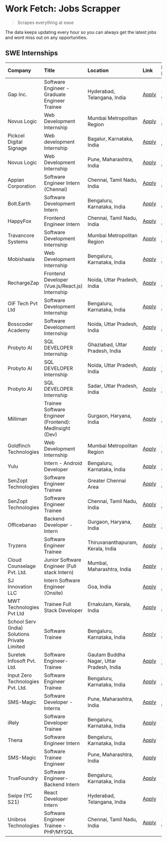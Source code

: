 # Work Fetch: Jobs Scrapper
> Scrapes everything at ease

The data keeps updating every hour so you can always get the latest jobs and wont miss out on any opportunities.

## SWE Internships
<!--START_SECTION:workfetch-->
| Company                                       | Title                                                  | Location                                  | Link                                                                                                                                                                                                                                                                    | Date Posted   |
|:----------------------------------------------|:-------------------------------------------------------|:------------------------------------------|:------------------------------------------------------------------------------------------------------------------------------------------------------------------------------------------------------------------------------------------------------------------------|:--------------|
| Gap Inc.                                      | Software Engineer - Graduate Engineer Trainee          | Hyderabad, Telangana, India               | [Apply](https://in.linkedin.com/jobs/view/software-engineer-graduate-engineer-trainee-at-gap-inc-3853818960?refId=4wQxsHwSpUb3ZTqnft4RzA%3D%3D&trackingId=Ilfl24tug0mj1EnpkFjbJA%3D%3D&position=4&pageNum=1&trk=public_jobs_jserp-result_search-card)                   | 2024-03-12    |
| Novus Logic                                   | Web Development Internship                             | Mumbai Metropolitan Region                | [Apply](https://in.linkedin.com/jobs/view/web-development-internship-at-novus-logic-3850818621?refId=4wQxsHwSpUb3ZTqnft4RzA%3D%3D&trackingId=ESFwxRq6mspPjlf1YQDAEg%3D%3D&position=16&pageNum=1&trk=public_jobs_jserp-result_search-card)                               | 2024-03-08    |
| Pickcel Digital Signage                       | Web development Internship                             | Bagalur, Karnataka, India                 | [Apply](https://in.linkedin.com/jobs/view/web-development-internship-at-pickcel-digital-signage-3849506118?refId=4wQxsHwSpUb3ZTqnft4RzA%3D%3D&trackingId=%2BLTwl4EE%2BEquhhnr%2FpVnKw%3D%3D&position=18&pageNum=1&trk=public_jobs_jserp-result_search-card)             | 2024-03-08    |
| Novus Logic                                   | Web Development Internship                             | Pune, Maharashtra, India                  | [Apply](https://in.linkedin.com/jobs/view/web-development-internship-at-novus-logic-3850815684?refId=4wQxsHwSpUb3ZTqnft4RzA%3D%3D&trackingId=kQkMe3By5Sk%2FlJYw1p1ZFw%3D%3D&position=19&pageNum=1&trk=public_jobs_jserp-result_search-card)                             | 2024-03-08    |
| Appian Corporation                            | Software Engineer Intern (Chennai)                     | Chennai, Tamil Nadu, India                | [Apply](https://in.linkedin.com/jobs/view/software-engineer-intern-chennai-at-appian-corporation-3848335036?refId=ReBT0paXx0w0nC30q29QAw%3D%3D&trackingId=KhHXGwgcKgC0SwG2xhiScQ%3D%3D&position=3&pageNum=0&trk=public_jobs_jserp-result_search-card)                   | 2024-03-07    |
| Bolt.Earth                                    | Software Development Intern                            | Bengaluru, Karnataka, India               | [Apply](https://in.linkedin.com/jobs/view/software-development-intern-at-bolt-earth-3849437038?refId=ReBT0paXx0w0nC30q29QAw%3D%3D&trackingId=95HfGQejLxn1iNq4tIRT1Q%3D%3D&position=22&pageNum=0&trk=public_jobs_jserp-result_search-card)                               | 2024-03-07    |
| HappyFox                                      | Frontend Engineer Intern                               | Chennai, Tamil Nadu, India                | [Apply](https://in.linkedin.com/jobs/view/frontend-engineer-intern-at-happyfox-3848357951?refId=4wQxsHwSpUb3ZTqnft4RzA%3D%3D&trackingId=08cIAgNPrB9e08odNb7hmQ%3D%3D&position=15&pageNum=1&trk=public_jobs_jserp-result_search-card)                                    | 2024-03-07    |
| Travancore Systems                            | Software Development Internship                        | Mumbai Metropolitan Region                | [Apply](https://in.linkedin.com/jobs/view/software-development-internship-at-travancore-systems-3847706952?refId=ReBT0paXx0w0nC30q29QAw%3D%3D&trackingId=lAwSHAZQ6DnahPm1NrtVYw%3D%3D&position=10&pageNum=0&trk=public_jobs_jserp-result_search-card)                   | 2024-03-05    |
| Mobishaala                                    | Web Development Internship                             | Bengaluru, Karnataka, India               | [Apply](https://in.linkedin.com/jobs/view/web-development-internship-at-mobishaala-3847710287?refId=ReBT0paXx0w0nC30q29QAw%3D%3D&trackingId=S1d9pcK%2BbVXqbDrfbtmYfQ%3D%3D&position=16&pageNum=0&trk=public_jobs_jserp-result_search-card)                              | 2024-03-05    |
| RechargeZap                                   | Frontend Developer  (Vue.js/React.js) Internship       | Noida, Uttar Pradesh, India               | [Apply](https://in.linkedin.com/jobs/view/frontend-developer-vue-js-react-js-internship-at-rechargezap-3847708827?refId=4wQxsHwSpUb3ZTqnft4RzA%3D%3D&trackingId=%2FKBL0Sf5oeum31tO0w1U8Q%3D%3D&position=7&pageNum=1&trk=public_jobs_jserp-result_search-card)           | 2024-03-05    |
| OIF Tech Pvt Ltd                              | Software Development Internship                        | Bengaluru, Karnataka, India               | [Apply](https://in.linkedin.com/jobs/view/software-development-internship-at-oif-tech-pvt-ltd-3846326596?refId=ReBT0paXx0w0nC30q29QAw%3D%3D&trackingId=lpBXZK6o9JvpX4gJ%2BE%2Fy%2Bg%3D%3D&position=5&pageNum=0&trk=public_jobs_jserp-result_search-card)                | 2024-03-04    |
| Bosscoder Academy                             | Software Development Internship                        | Noida, Uttar Pradesh, India               | [Apply](https://in.linkedin.com/jobs/view/software-development-internship-at-bosscoder-academy-3846323827?refId=ReBT0paXx0w0nC30q29QAw%3D%3D&trackingId=ZFRpcasLMq6AuEd6gxLLVA%3D%3D&position=17&pageNum=0&trk=public_jobs_jserp-result_search-card)                    | 2024-03-04    |
| Probyto AI                                    | SQL DEVELOPER Internship                               | Ghaziabad, Uttar Pradesh, India           | [Apply](https://in.linkedin.com/jobs/view/sql-developer-internship-at-probyto-ai-3846327640?refId=4wQxsHwSpUb3ZTqnft4RzA%3D%3D&trackingId=orChq2iOBqZR4rxcUape3A%3D%3D&position=20&pageNum=1&trk=public_jobs_jserp-result_search-card)                                  | 2024-03-04    |
| Probyto AI                                    | SQL DEVELOPER Internship                               | Noida, Uttar Pradesh, India               | [Apply](https://in.linkedin.com/jobs/view/sql-developer-internship-at-probyto-ai-3846328520?refId=4wQxsHwSpUb3ZTqnft4RzA%3D%3D&trackingId=26%2BopIUeE%2BcVweeVJRZh8A%3D%3D&position=23&pageNum=1&trk=public_jobs_jserp-result_search-card)                              | 2024-03-04    |
| Probyto AI                                    | SQL DEVELOPER Internship                               | Sadar, Uttar Pradesh, India               | [Apply](https://in.linkedin.com/jobs/view/sql-developer-internship-at-probyto-ai-3846329214?refId=4wQxsHwSpUb3ZTqnft4RzA%3D%3D&trackingId=XLu6a82NTs9FnRCIx80BPA%3D%3D&position=25&pageNum=1&trk=public_jobs_jserp-result_search-card)                                  | 2024-03-04    |
| Milliman                                      | Trainee Software Engineer (Frontend): MedInsight (Dev) | Gurgaon, Haryana, India                   | [Apply](https://in.linkedin.com/jobs/view/trainee-software-engineer-frontend-medinsight-dev-at-milliman-3792874280?refId=ReBT0paXx0w0nC30q29QAw%3D%3D&trackingId=Be0npwFVUbrh0jpCU9alQQ%3D%3D&position=7&pageNum=0&trk=public_jobs_jserp-result_search-card)            | 2024-03-01    |
| Goldfinch Technologies                        | Web Development Internship                             | Mumbai Metropolitan Region                | [Apply](https://in.linkedin.com/jobs/view/web-development-internship-at-goldfinch-technologies-3837823879?refId=4wQxsHwSpUb3ZTqnft4RzA%3D%3D&trackingId=zEtXv8jIXRQwjEwsiiPgdA%3D%3D&position=14&pageNum=1&trk=public_jobs_jserp-result_search-card)                    | 2024-02-22    |
| Yulu                                          | Intern - Android Developer                             | Bengaluru, Karnataka, India               | [Apply](https://in.linkedin.com/jobs/view/intern-android-developer-at-yulu-3834459982?refId=4wQxsHwSpUb3ZTqnft4RzA%3D%3D&trackingId=xOrh%2Fy4doTIVZCub8a9wLg%3D%3D&position=24&pageNum=1&trk=public_jobs_jserp-result_search-card)                                      | 2024-02-19    |
| SenZopt Technologies                          | Software Engineer Trainee                              | Greater Chennai Area                      | [Apply](https://in.linkedin.com/jobs/view/software-engineer-trainee-at-senzopt-technologies-3827688781?refId=4wQxsHwSpUb3ZTqnft4RzA%3D%3D&trackingId=KAS9XtbVwwttCm2p5U17Ew%3D%3D&position=9&pageNum=1&trk=public_jobs_jserp-result_search-card)                        | 2024-02-12    |
| SenZopt Technologies                          | Software Engineer Trainee                              | Chennai, Tamil Nadu, India                | [Apply](https://in.linkedin.com/jobs/view/software-engineer-trainee-at-senzopt-technologies-3827686880?refId=4wQxsHwSpUb3ZTqnft4RzA%3D%3D&trackingId=20TsnMkr%2B08xQMEVvZUbKw%3D%3D&position=22&pageNum=1&trk=public_jobs_jserp-result_search-card)                     | 2024-02-12    |
| Officebanao                                   | Backend Developer - Intern                             | Gurgaon, Haryana, India                   | [Apply](https://in.linkedin.com/jobs/view/backend-developer-intern-at-officebanao-3814263731?refId=4wQxsHwSpUb3ZTqnft4RzA%3D%3D&trackingId=we0WT7Q8yMjQwxU4BT5Tfw%3D%3D&position=1&pageNum=1&trk=public_jobs_jserp-result_search-card)                                  | 2024-01-31    |
| Tryzens                                       | Software Engineer Trainee                              | Thiruvananthapuram, Kerala, India         | [Apply](https://in.linkedin.com/jobs/view/software-engineer-trainee-at-tryzens-3809363491?refId=4wQxsHwSpUb3ZTqnft4RzA%3D%3D&trackingId=1pIxv7xJUwD88s%2BS1VF52Q%3D%3D&position=12&pageNum=1&trk=public_jobs_jserp-result_search-card)                                  | 2024-01-18    |
| Cloud Counselage Pvt. Ltd.                    | Junior Software Engineer (Full stack Intern)           | Mumbai, Maharashtra, India                | [Apply](https://in.linkedin.com/jobs/view/junior-software-engineer-full-stack-intern-at-cloud-counselage-pvt-ltd-3803132814?refId=4wQxsHwSpUb3ZTqnft4RzA%3D%3D&trackingId=lQmqs3NTRJmTTb18%2BW3JZg%3D%3D&position=2&pageNum=1&trk=public_jobs_jserp-result_search-card) | 2024-01-11    |
| SJ Innovation LLC                             | Intern Software Engineer (Onsite)                      | Goa, India                                | [Apply](https://in.linkedin.com/jobs/view/intern-software-engineer-onsite-at-sj-innovation-llc-3799959011?refId=4wQxsHwSpUb3ZTqnft4RzA%3D%3D&trackingId=WwCYc3eO3QZo9jzwXs2RIg%3D%3D&position=11&pageNum=1&trk=public_jobs_jserp-result_search-card)                    | 2024-01-11    |
| MWT Technologies Pvt Ltd                      | Trainee Full Stack Developer                           | Ernakulam, Kerala, India                  | [Apply](https://in.linkedin.com/jobs/view/trainee-full-stack-developer-at-mwt-technologies-pvt-ltd-3800921715?refId=ReBT0paXx0w0nC30q29QAw%3D%3D&trackingId=E6mwnhoMCRkyUn8ais7phw%3D%3D&position=8&pageNum=0&trk=public_jobs_jserp-result_search-card)                 | 2024-01-09    |
| School Serv (India) Solutions Private Limited | Software Trainee                                       | Bengaluru, Karnataka, India               | [Apply](https://in.linkedin.com/jobs/view/software-trainee-at-school-serv-india-solutions-private-limited-3800935439?refId=ReBT0paXx0w0nC30q29QAw%3D%3D&trackingId=llJoD8nXz2Et7Tc7IY59pQ%3D%3D&position=20&pageNum=0&trk=public_jobs_jserp-result_search-card)         | 2024-01-09    |
| Suretek Infosoft Pvt. Ltd.                    | Software Engineer-Trainee                              | Gautam Buddha Nagar, Uttar Pradesh, India | [Apply](https://in.linkedin.com/jobs/view/software-engineer-trainee-at-suretek-infosoft-pvt-ltd-3800934643?refId=ReBT0paXx0w0nC30q29QAw%3D%3D&trackingId=MEBnFmA9%2Fu1GcaYvjKLrDA%3D%3D&position=23&pageNum=0&trk=public_jobs_jserp-result_search-card)                 | 2024-01-09    |
| Input Zero Technologies Pvt. Ltd.             | Software Engineer Trainee                              | Bengaluru, Karnataka, India               | [Apply](https://in.linkedin.com/jobs/view/software-engineer-trainee-at-input-zero-technologies-pvt-ltd-3800927643?refId=4wQxsHwSpUb3ZTqnft4RzA%3D%3D&trackingId=0av33QozIUwoOtG3BmYILA%3D%3D&position=5&pageNum=1&trk=public_jobs_jserp-result_search-card)             | 2024-01-09    |
| SMS-Magic                                     | Software Developer -Interns                            | Pune, Maharashtra, India                  | [Apply](https://in.linkedin.com/jobs/view/software-developer-interns-at-sms-magic-3799485343?refId=4wQxsHwSpUb3ZTqnft4RzA%3D%3D&trackingId=uA0gwMFXWZ4PTtZus4dq8Q%3D%3D&position=8&pageNum=1&trk=public_jobs_jserp-result_search-card)                                  | 2024-01-05    |
| iRely                                         | Software Developer Trainee                             | Bengaluru, Karnataka, India               | [Apply](https://in.linkedin.com/jobs/view/software-developer-trainee-at-irely-3801577534?refId=ReBT0paXx0w0nC30q29QAw%3D%3D&trackingId=J96l86i2H6UzFgIrzzcyrQ%3D%3D&position=14&pageNum=0&trk=public_jobs_jserp-result_search-card)                                     | 2023-12-22    |
| Thena                                         | Software Engineer Intern                               | Bengaluru, Karnataka, India               | [Apply](https://in.linkedin.com/jobs/view/software-engineer-intern-at-thena-3778731751?refId=ReBT0paXx0w0nC30q29QAw%3D%3D&trackingId=4%2BVgD%2BVyXqd%2BEEQIcEcloA%3D%3D&position=15&pageNum=0&trk=public_jobs_jserp-result_search-card)                                 | 2023-12-05    |
| SMS-Magic                                     | Software Trainee Engineer                              | Pune, Maharashtra, India                  | [Apply](https://in.linkedin.com/jobs/view/software-trainee-engineer-at-sms-magic-3761409781?refId=4wQxsHwSpUb3ZTqnft4RzA%3D%3D&trackingId=G6Snu1yWXy9FM7IzG6LMmw%3D%3D&position=3&pageNum=1&trk=public_jobs_jserp-result_search-card)                                   | 2023-11-16    |
| TrueFoundry                                   | Software Engineer-Backend Intern                       | Bengaluru, Karnataka, India               | [Apply](https://in.linkedin.com/jobs/view/software-engineer-backend-intern-at-truefoundry-3779508170?refId=4wQxsHwSpUb3ZTqnft4RzA%3D%3D&trackingId=ph4pksHSlCdhwtDbXKRVKw%3D%3D&position=6&pageNum=1&trk=public_jobs_jserp-result_search-card)                          | 2023-11-10    |
| Swipe (YC S21)                                | React Developer Intern                                 | Hyderabad, Telangana, India               | [Apply](https://in.linkedin.com/jobs/view/react-developer-intern-at-swipe-yc-s21-3737600089?refId=ReBT0paXx0w0nC30q29QAw%3D%3D&trackingId=rVEhTCEhaeWuSRB7Xufz6w%3D%3D&position=18&pageNum=0&trk=public_jobs_jserp-result_search-card)                                  | 2023-10-13    |
| Unibros Technologies                          | Software Engineer Trainee - PHP/MYSQL                  | Chennai, Tamil Nadu, India                | [Apply](https://in.linkedin.com/jobs/view/software-engineer-trainee-php-mysql-at-unibros-technologies-3656599241?refId=4wQxsHwSpUb3ZTqnft4RzA%3D%3D&trackingId=Z9gKgjduPzrTFR4%2FEOeZ4A%3D%3D&position=13&pageNum=1&trk=public_jobs_jserp-result_search-card)           | 2023-06-12    |
<!--END_SECTION:workfetch-->
